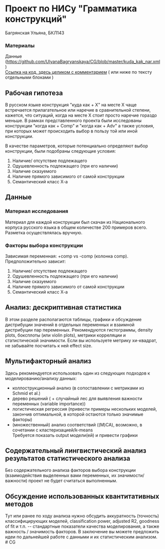 # Проект по НИСу "Грамматика конструкций"
Багрянская Ульяна, БКЛ143

### Материалы
Данные (https://github.com/UlyanaBagryanskaya/CG/blob/master/kuda_kak_nar.xml)  
[Ссылка на код, здесь целиком с комментарием](https://github.com/...) ( или ниже по тексту отдельными блоками )

## Рабочая гипотеза

В русском языке конструкция "куда как + Х" на месте Х чаще встречается прилагательное или наречие в сравнительной степени, кажется, что ситуаций, когда на месте Х стоит просто наречие гораздо меньше. В рамках представленного проекта были исследованы конструкции "когда как + Comp" и "когда как + Adv" а также условия, при которых может происходить выбор в пользу той или иной конструкции.

В качестве параметров, которые потенциально определяют выбор конструкции, были подобраны следующие условия:
1. Наличие/ отсутствие подлежащего
2. Одушевленность подлежащего (при его наличии)
3. Наличие сказуемого
4. Наличие прямого зависимого от самой конструкции
5. Семантический класс Х-а

## Данные

### Материал исследования
Материал для каждой конструкции был скачан из Национального корпуса русского языка в общем количестве 200 примеров всего. Разметка осуществлялась вручную. 

### Факторы выбора конструкции
Зависимая переменная: +comp vs -comp (колонка comp). Предположительно зависит:
1. Наличие/ отсутствие подлежащего
2. Одушевленность подлежащего (при его наличии)
3. Наличие сказуемого
4. Наличие прямого зависимого от самой конструкции
5. Семантический класс Х-а

## Анализ: дескриптивная статистика
В этом разделе располагаются таблицы, графики и обсуждение дистрибуции значений в отдельных переменных и взаимной дистрибуции пар переменных.
Рекомендуются гистограммы, density plots, боксплоты (или violin plots), метрики корреляции и статистической значимости. Если вы используете метрику хи-квадрат, не забывайте посчитать к ней effect size.

## Мультифакторный анализ
Здесь рекомендуется использовать один из следующих подходов к моделированию/анализу данных:  
* коллострукционный анализ (в сопоставлении с метриками из Schmid et al.)  
* дерево решений ( + случайный лес для выявления важности переменных (variable importance))  
* логистическая регрессия (привести примеры нескольких моделей, закончив оптимальной, в которой остаются только значимые факторы)  
* (множественный) анализ соответствий ((M)CA), возможно, в сочетании с кластеризацией/k-means  
Требуется показать output модели(ей) и привести графики

## Содержательный лингвистический анализ результатов статистического анализа
Без содержательного анализа факторов выбора конструкции (взаимодействия выделенных вами переменных, их значимости/важности) проект не будет считаться выполненным.   

## Обсуждение использованных квантитативных методов
Тут или ранее по ходу анализа нужно обсудить аккуратность (точность) классифицирующих моделей, classification power, adjusted R2, goodness of fit и т.п. -- стандартные показатели качества моделирования, а также важность / значимость факторов. 
В заключение вы можете предложить идеи по дальнейшей работе с данными и их статистическим анализом. # CG
